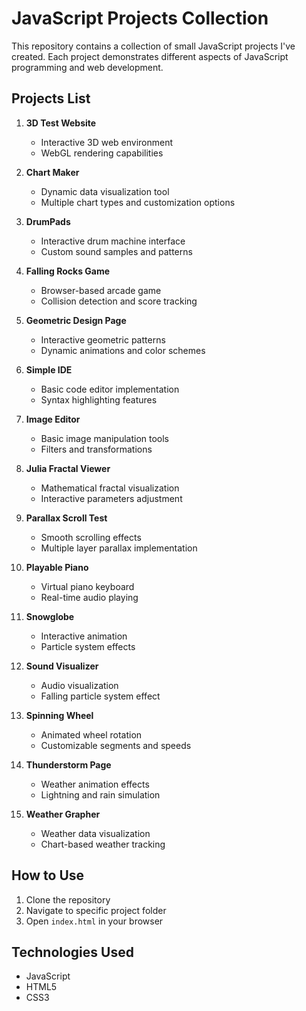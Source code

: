 # JavaScript Projects Collection

This repository contains a collection of small JavaScript projects I've created. Each project demonstrates different aspects of JavaScript programming and web development.

## Projects List
1. **3D Test Website**
    - Interactive 3D web environment
    - WebGL rendering capabilities

2. **Chart Maker**
    - Dynamic data visualization tool
    - Multiple chart types and customization options

3. **DrumPads**
    - Interactive drum machine interface
    - Custom sound samples and patterns

4. **Falling Rocks Game**
    - Browser-based arcade game
    - Collision detection and score tracking

5. **Geometric Design Page**
    - Interactive geometric patterns
    - Dynamic animations and color schemes

6. **Simple IDE**
    - Basic code editor implementation
    - Syntax highlighting features

7. **Image Editor**
    - Basic image manipulation tools
    - Filters and transformations

8. **Julia Fractal Viewer**
    - Mathematical fractal visualization
    - Interactive parameters adjustment

9. **Parallax Scroll Test**
    - Smooth scrolling effects
    - Multiple layer parallax implementation

10. **Playable Piano**
    - Virtual piano keyboard
    - Real-time audio playing

11. **Snowglobe**
    - Interactive animation
    - Particle system effects

12. **Sound Visualizer**
    - Audio visualization
    - Falling particle system effect

13. **Spinning Wheel**
    - Animated wheel rotation
    - Customizable segments and speeds

14. **Thunderstorm Page**
    - Weather animation effects
    - Lightning and rain simulation

15. **Weather Grapher**
    - Weather data visualization
    - Chart-based weather tracking

## How to Use

1. Clone the repository
2. Navigate to specific project folder
3. Open `index.html` in your browser

## Technologies Used

- JavaScript 
- HTML5
- CSS3
